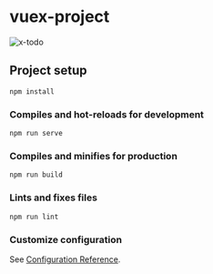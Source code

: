 # vuex-project
![x-todo](https://github.com/HamidEidy/Vuex-Todo/assets/148962898/1dfe8645-1278-437a-9321-e1434f93c3bb)

## Project setup
```
npm install
```

### Compiles and hot-reloads for development
```
npm run serve
```

### Compiles and minifies for production
```
npm run build
```

### Lints and fixes files
```
npm run lint
```

### Customize configuration
See [Configuration Reference](https://cli.vuejs.org/config/).
